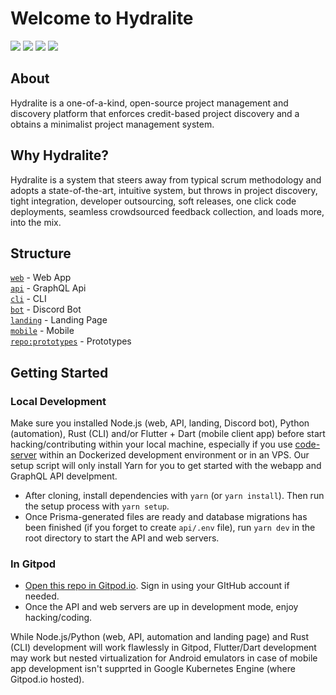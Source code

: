 # Welcome to Hydralite

<p>
  <img src="https://img.shields.io/badge/version-1.0.0--pre--alpha-ff69b4"> <img src="https://img.shields.io/tokei/lines/github/hydralite/hydralite?color=white&label=lines%20of%20code"> <img src="https://img.shields.io/github/languages/top/hydralite/hydralite?color=%230xfffff"> <img src="https://img.shields.io/github/repo-size/hydralite/hydralite?color=orange">
</p>

## About

Hydralite is a one-of-a-kind, open-source project management and discovery platform that enforces credit-based project discovery and a obtains a minimalist project management system.

## Why Hydralite?

Hydralite is a system that steers away from typical scrum methodology and adopts a state-of-the-art, intuitive system, but throws in project discovery, tight integration, developer outsourcing, soft releases, one click code deployments, seamless crowdsourced feedback collection, and loads more, into the mix.

## Structure

<a href="https://github.com/hydralite/hydralite/tree/dev/web">`web`</a> - Web App <br>
<a href="https://github.com/hydralite/hydralite/tree/dev/api">`api`</a> - GraphQL Api <br>
<a href="https://github.com/hydralite/hydralite/tree/dev/cli">`cli`</a> - CLI <br>
<a href="https://github.com/hydralite/hydralite/tree/dev/bot">`bot`</a> - Discord Bot <br>
<a href="https://github.com/hydralite/hydralite/tree/dev/landing">`landing`</a> - Landing Page <br>
<a href="https://github.com/hydralite/hydralite/tree/dev/mobile">`mobile`</a> - Mobile <br>
<a href="https://github.com/hydralite/prototypes">`repo:prototypes`</a> - Prototypes

## Getting Started

### Local Development

Make sure you installed Node.js (web, API, landing, Discord bot), Python (automation), Rust (CLI) and/or Flutter + Dart (mobile
client app) before start hacking/contributing within your local machine, especially if you use [code-server](https://github.com/cdr/code-server)
within an Dockerized development environment or in an VPS. Our setup script will only install Yarn for you to get started with the
webapp and GraphQL API develpment.

* After cloning, install dependencies with `yarn` (or `yarn install`). Then run the setup process with `yarn setup`.
* Once Prisma-generated files are ready and database migrations has been finished (if you forget to create `api/.env` file), run `yarn dev` in the root directory to start the API and web servers.

### In Gitpod

- [Open this repo in Gitpod.io](https://gitpod.io/#github.com/hydralite/hydralite). Sign in using your GItHub account if needed.
- Once the API and web servers are up in development mode, enjoy hacking/coding.

While Node.js/Python (web, API, automation and landing page) and Rust (CLI) development will work flawlessly in Gitpod, Flutter/Dart
development may work but nested virtualization for Android emulators in case of mobile app development isn't supprted in
Google Kubernetes Engine (where Gitpod.io hosted).
